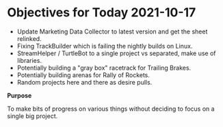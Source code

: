 # Objectives for Today 2021-10-17

- Update Marketing Data Collector to latest version and get the sheet relinked.
- Fixing TrackBuilder which is failing the nightly builds on Linux.
- StreamHelper / TurtleBot to a single project vs separated, make use of libraries.
- Potentially building a "gray box" racetrack for Trailing Brakes.
- Potentially building arenas for Rally of Rockets.
- Random projects here and there as desire pulls.

 
**Purpose**

To make bits of progress on various things without deciding to focus on a single big project.
